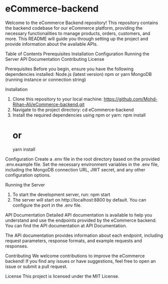 # eCommerce-backend
Welcome to the eCommerce Backend repository! This repository contains the backend codebase for our eCommerce platform, providing the necessary functionalities to manage products, orders, customers, and more. This README will guide you through setting up the project and provide information about the available APIs.

Table of Contents
Prerequisites
Installation
Configuration
Running the Server
API Documentation
Contributing
License

Prerequisites
Before you begin, ensure you have the following dependencies installed:
Node.js (latest version)
npm or yarn
MongoDB (running instance or connection string)

Installation
1. Clone this repository to your local machine:
   https://github.com/Mohd-Rihan-Ali/eCommerce-backend.git
2. Navigate to the project directory:
   cd eCommerce-backend
3. Install the required dependencies using npm or yarn:
   npm install
   # or
   yarn install

Configuration
Create a .env file in the root directory based on the provided .env.example file.
Set the necessary environment variables in the .env file, including the MongoDB connection URL, JWT secret, and any other configuration options.

Running the Server
1. To start the development server, run:
   npm start
2. The server will start on http://localhost:8800 by default. You can configure the port in the .env file.

API Documentation
Detailed API documentation is available to help you understand and use the endpoints provided by the eCommerce backend. You can find the API documentation at API Documentation.

The API documentation provides information about each endpoint, including request parameters, response formats, and example requests and responses.

Contributing
We welcome contributions to improve the eCommerce backend! If you find any issues or have suggestions, feel free to open an issue or submit a pull request. 

License
This project is licensed under the MIT License.

